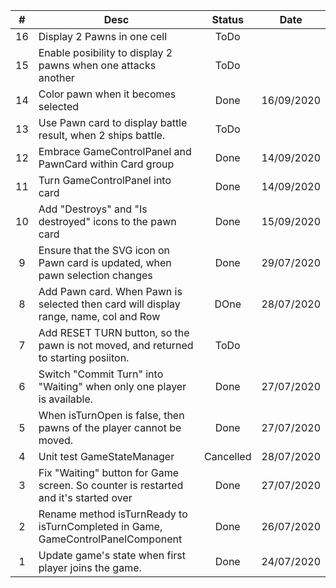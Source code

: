 | #  | Desc                                                                                 |  Status   |    Date    |
|:--:|--------------------------------------------------------------------------------------|:---------:|:----------:|
| 16 | Display 2 Pawns in one cell | ToDo | 
| 15 | Enable posibility to display 2 pawns when one attacks another                        |   ToDo    |            |
| 14 | Color pawn when it becomes selected                                                  |   Done    | 16/09/2020 |
| 13 | Use Pawn card to display battle result, when 2 ships battle.                         |   ToDo    |            |
| 12 | Embrace GameControlPanel and PawnCard within Card group                              |   Done    | 14/09/2020 |
| 11 | Turn GameControlPanel into card                                                      |   Done    | 14/09/2020 |
| 10 | Add "Destroys" and "Is destroyed" icons to the pawn card                             |   Done    | 15/09/2020 |
| 9  | Ensure that the SVG icon on Pawn card is updated, when pawn selection changes        |   Done    | 29/07/2020 |
| 8  | Add Pawn card. When Pawn is selected then card will display range, name, col and Row |   DOne    | 28/07/2020 |
| 7  | Add RESET TURN button, so the pawn is not moved, and returned to starting posiiton.  |   ToDo    |            |
| 6  | Switch "Commit Turn" into "Waiting" when only one player is available.               |   Done    | 27/07/2020 |
| 5  | When isTurnOpen is false, then pawns of the player cannot be moved.                  |   Done    | 27/07/2020 |
| 4  | Unit test GameStateManager                                                           | Cancelled | 28/07/2020 |
| 3  | Fix "Waiting" button for Game screen. So counter is restarted and it's started over  |   Done    | 27/07/2020 |
| 2  | Rename method isTurnReady to isTurnCompleted in Game, GameControlPanelComponent      |   Done    | 26/07/2020 |
| 1  | Update game's state when first player joins the game.                                |   Done    | 24/07/2020 |